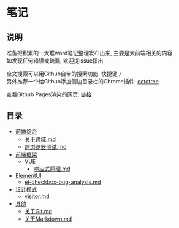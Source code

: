 # 笔记

## 说明

准备把积累的一大堆word笔记整理发布出来, 主要是大前端相关的内容  
如发现任何错误或疏漏, 欢迎提issue指出  

全文搜索可以用Github自带的搜索功能. 快捷键 `/`  
另外推荐一个给Github添加侧边目录栏的Chrome插件: [octotree](https://chrome.google.com/webstore/detail/octotree/bkhaagjahfmjljalopjnoealnfndnagc)  

查看Github Pages渲染的网页: [链接](https://chess99.github.io/notes/)  

## 目录

- [前端综合](./00-%E5%89%8D%E7%AB%AF%E7%BB%BC%E5%90%88/CATALOG)  
    - [关于跨域.md](./00-%E5%89%8D%E7%AB%AF%E7%BB%BC%E5%90%88/%E5%85%B3%E4%BA%8E%E8%B7%A8%E5%9F%9F)  
    - [跨浏览器测试.md](./00-%E5%89%8D%E7%AB%AF%E7%BB%BC%E5%90%88/%E8%B7%A8%E6%B5%8F%E8%A7%88%E5%99%A8%E6%B5%8B%E8%AF%95)  
- [前端框架](./01-%E5%89%8D%E7%AB%AF%E6%A1%86%E6%9E%B6/CATALOG)  
    - [VUE](./01-%E5%89%8D%E7%AB%AF%E6%A1%86%E6%9E%B6/VUE/CATALOG)  
        - [响应式原理.md](./01-%E5%89%8D%E7%AB%AF%E6%A1%86%E6%9E%B6/VUE/%E5%93%8D%E5%BA%94%E5%BC%8F%E5%8E%9F%E7%90%86)  
- [ElementUI](./02-ElementUI/CATALOG)  
    - [el-checkbox-bug-analysis.md](./02-ElementUI/el-checkbox-bug-analysis)  
- [设计模式](./10-%E8%AE%BE%E8%AE%A1%E6%A8%A1%E5%BC%8F/CATALOG)  
    - [visitor.md](./10-%E8%AE%BE%E8%AE%A1%E6%A8%A1%E5%BC%8F/visitor)  
- [其他](./99-%E5%85%B6%E4%BB%96/CATALOG)  
    - [关于Git.md](./99-%E5%85%B6%E4%BB%96/%E5%85%B3%E4%BA%8EGit)  
    - [关于Markdown.md](./99-%E5%85%B6%E4%BB%96/%E5%85%B3%E4%BA%8EMarkdown)  